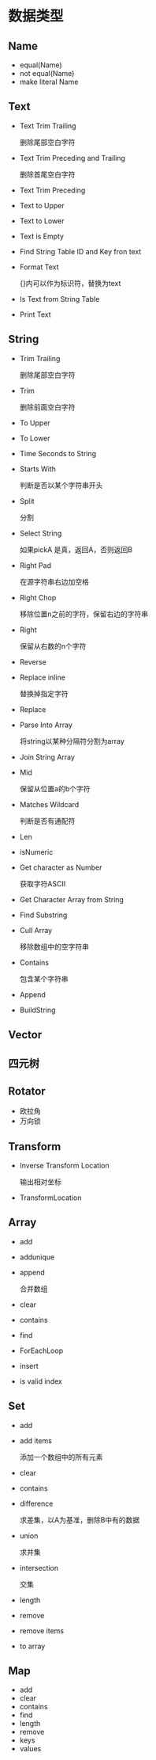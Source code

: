 # 数据类型

## Name

- equal(Name)
- not equal(Name)
- make literal Name

## Text

- Text Trim Trailing

  删除尾部空白字符

- Text Trim Preceding and Trailing

  删除首尾空白字符

- Text Trim Preceding

- Text to Upper

- Text to Lower

- Text is Empty

- Find String Table ID and Key fron text

- Format Text

  {}内可以作为标识符，替换为text

- Is Text from String Table

- Print Text

## String

- Trim Trailing

  删除尾部空白字符

- Trim

  删除前面空白字符

- To Upper

- To Lower

-  Time Seconds to String

- Starts With

  判断是否以某个字符串开头

- Split

  分割

- Select String

  如果pickA 是真，返回A，否则返回B

- Right Pad

  在源字符串右边加空格

- Right Chop

  移除位置n之前的字符，保留右边的字符串

- Right

  保留从右数的n个字符

- Reverse

- Replace inline

  替换掉指定字符
  
- Replace

- Parse Into Array

  将string以某种分隔符分割为array

- Join String Array

- Mid

  保留从位置a的b个字符

- Matches Wildcard

  判断是否有通配符

- Len

- isNumeric

- Get character as Number

  获取字符ASCII

- Get Character Array from String

- Find Substring

- Cull Array

  移除数组中的空字符串

- Contains

  包含某个字符串

- Append

- BuildString

## Vector

## 四元树

## Rotator

- 欧拉角
- 万向锁

## Transform

- Inverse Transform Location

  输出相对坐标

- TransformLocation

## Array

- add

- addunique

- append

  合并数组

- clear

- contains

- find

- ForEachLoop

- insert

- is valid index

## Set

- add

- add items

  添加一个数组中的所有元素

- clear

- contains

- difference

  求差集，以A为基准，删除B中有的数据

- union

  求并集

- intersection

  交集

- length

- remove

- remove items

- to array

## Map

- add
- clear
- contains
- find
- length
- remove
- keys
- values
